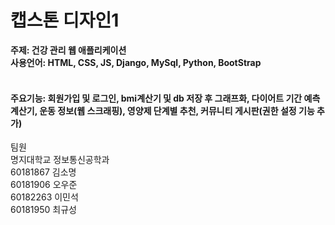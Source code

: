 # 캡스톤 디자인1

<b>주제: 건강 관리 웹 애플리케이션<br>
사용언어: HTML, CSS, JS, Django, MySql, Python, BootStrap<br><br>
#### 주요기능: 회원가입 및 로그인, bmi계산기 및 db 저장 후 그래프화, 다이어트 기간 예측 계산기, 운동 정보(웹 스크래핑), 영양제 단계별 추천, 커뮤니티 게시판(권한 설정 기능 추가)<br>
</b>
팀원<br>
명지대학교 정보통신공학과<br>
60181867 김소명<br>
60181906 오우준<br>
60182263 이민석<br>
60181950 최규성<br>
